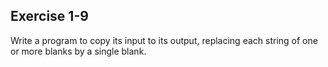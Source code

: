 ## Exercise 1-9
Write a program to copy its input to its output, replacing each string of one or more blanks by a single blank.